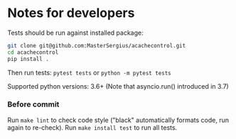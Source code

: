 # Notes for developers

Tests should be run against installed package:

```sh
git clone git@github.com:MasterSergius/acachecontrol.git
cd acachecontrol
pip install .
```

Then run tests:
`pytest tests` or `python -m pytest tests`

Supported python versions: 3.6+ (Note that asyncio.run() introduced in 3.7)

### Before commit

Run `make lint` to check code style ("black" automatically formats code, run again to re-check).
Run `make install test` to run all tests.
